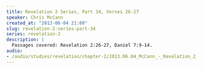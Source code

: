 ```yaml
--- 
title: Revelation 2 Series, Part 34, Verses 26-27
speaker: Chris McCann
created_at: "2013-06-04 21:00"
slug: revelation-2-series-part-34
series: revelation-2
description: |
  Passages covered: Revelation 2:26-27, Daniel 7:9-14.
audio: 
- /audio/studies/revelation/chapter-2/2013.06.04_McCann_-_Revelation_2_Series_Part_34.yaml
---
```

